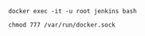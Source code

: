 

```console
docker exec -it -u root jenkins bash 
````

```console
chmod 777 /var/run/docker.sock
```